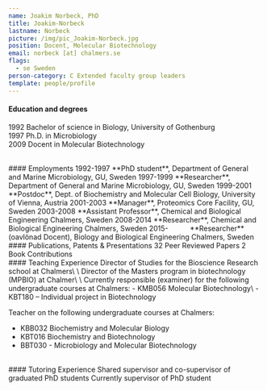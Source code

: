 ```yaml
---
name: Joakim Norbeck, PhD
title: Joakim-Norbeck
lastname: Norbeck
picture: /img/pic_Joakim-Norbeck.jpg
position: Docent, Molecular Biotechnology
email: norbeck [at] chalmers.se
flags:
  - se Sweden
person-category: C Extended faculty group leaders
template: people/profile
---
```

#### Education  and degrees

1992 Bachelor of science in Biology, University of Gothenburg\
1997 Ph.D. in Microbiology\
2009 Docent in Molecular Biotechnology 

<br/>
#### Employments
1992-1997 **PhD  student**, Department of General and Marine Microbiology, GU, Sweden  
1997-1999 **Researcher**, Department  of General and Marine Microbiology, GU, Sweden  
1999-2001 **Postdoc**,  Dept. of Biochemistry and Molecular Cell Biology, University of Vienna, Austria  
2001-2003 **Manager**, Proteomics  Core Facility, GU, Sweden  
2003-2008 **Assistant  Professor**, Chemical and Biological Engineering Chalmers, Sweden  
2008-2014 **Researcher**,  Chemical and Biological Engineering Chalmers, Sweden  
2015- &nbsp; &nbsp; &nbsp; &nbsp; &nbsp; **Researcher** (oavlönad Docent), Biology and Biological Engineering Chalmers, Sweden  

<br/>
#### Publications, Patents  &amp; Presentations
32 Peer Reviewed Papers  
2 &nbsp; Book Contributions  

<br/>
#### Teaching Experience
Director of Studies for the Bioscience Research school at Chalmers\
\
Director of the Masters program in biotechnology (MPBIO) at Chalmer\
\
Currently responsible (examiner) for the following undergraduate courses at Chalmers:  
- KMB056 Molecular Biotechnology\
- KBT180 – Individual project in Biotechnology  

Teacher on the following undergraduate courses at  Chalmers:  

* KBB032 Biochemistry and Molecular Biology  
* KBT016 Biochemistry and Biotechnology
* BBT030 - Microbiology and Molecular Biotechnology 

<br/>
#### Tutoring Experience
Shared supervisor and co-supervisor of graduated PhD students  
Currently supervisor of PhD student

